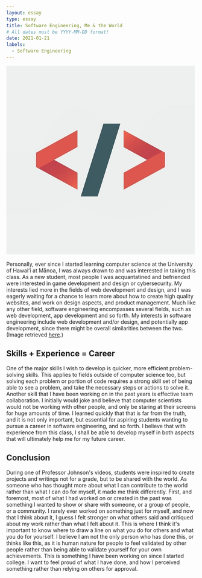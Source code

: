 ```yaml
---
layout: essay
type: essay
title: Software Engineering, Me & the World
# All dates must be YYYY-MM-DD format!
date: 2021-01-21
labels:
  - Software Engineering
---
```


<img class="ui medium right floated image" src="../images/code1.jpg">

Personally, ever since I started learning computer science at the University of Hawaiʻi at Mānoa, I was always drawn to and was interested in taking this class. As a new student, most people I was acquantatined and befriended were interested in game development and design or cybersecurity. My interests lied more in the fields of web development and design, and I was eagerly waiting for a chance to learn more about how to create high quality websites, and work on design aspects, and product management. Much like any other field, software engineering encompasses several fields, such as web development, app development and so forth. My interests in software engineering include web development and/or design, and potentially app development, since there might be overall similarities between the two. (Image retrieved  <a href="https://www.pinterest.cl/pin/368239707036506335/">here</a>.)

## Skills + Experience = Career

One of the major skills I wish to develop is quicker, more efficient problem-solving skills. This applies to fields outside of computer science too, but solving each problem or portion of code requires a strong skill set of being able to see a problem, and take the necessary steps or actions to solve it. Another skill that I have been working on in the past years is effective team collaboration. I initially would joke and believe that computer scientists would not be working with other people, and only be staring at their screens for huge amounts of time. I learned quickly that that is far from the truth, and it is not only important, but essential for aspiring students wanting to pursue a career in software engineering, and so forth. I believe that with experience from this class, I shall be able to develop myself in both aspects that will ultimately help me for my future career.

## Conclusion

During one of Professor Johnson's videos, students were inspired to create projects and writings not for a grade, but to be shared with the world. As someone who has thought more about what I can contribute to the world rather than what I can do for myself, it made me think differently. First, and foremost, most of what I had worked on or created in the past was something I wanted to show or share with someone, or a group of people, or a community. I rarely ever worked on something just for myself, and now that I think about it, I guess I felt stronger on what others said and critiqued about my work rather than what I felt about it. This is where I think it's important to know where to draw a line on what you do for others and what you do for yourself. I believe I am not the only person who has done this, or thinks like this, as it is human nature for people to feel validated by other people rather than being able to validate yourself for your own achievements. This is something I have been working on since I started college. I want to feel proud of what I have done, and how I perceived something rather than relying on others for approval.

